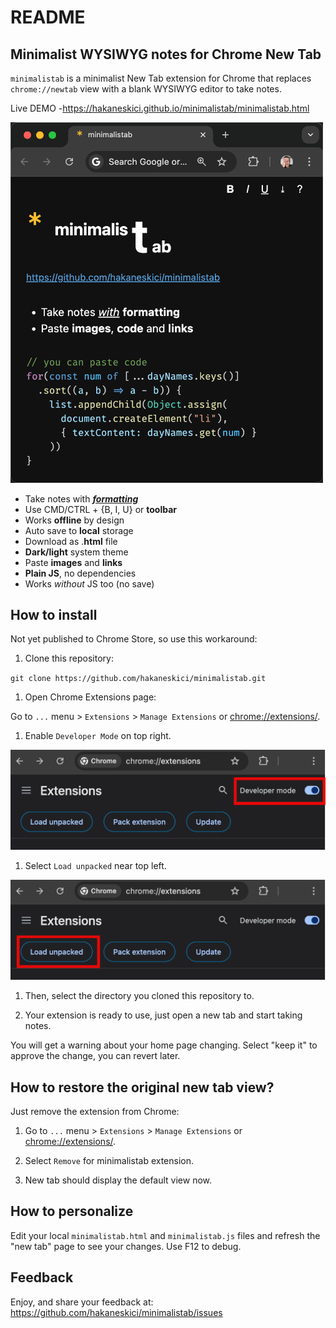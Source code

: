 # README

## Minimalist WYSIWYG notes for Chrome New Tab

`minimalistab` is a minimalist New Tab extension for Chrome that replaces `chrome://newtab` view with a blank WYSIWYG editor to take notes.

Live DEMO -https://hakaneskici.github.io/minimalistab/minimalistab.html

<img src="img/demo.png" width=500>

- Take notes with <b><u><i>formatting</i></u></b>
- Use CMD/CTRL + {B, I, U} or <b>toolbar</b>
- Works <b>offline</b> by design
- Auto save to <b>local</b> storage
- Download as .<b>html</b> file
- <b>Dark/light</b> system theme
- Paste <b>images</b> and <b>links</b>
- <b>Plain JS</b>, no dependencies
- Works <i>without</i> JS too (no save)

## How to install

Not yet published to Chrome Store, so use this workaround:

1. Clone this repository:

`git clone https://github.com/hakaneskici/minimalistab.git`

1. Open Chrome Extensions page:

Go to `...` menu > `Extensions` > `Manage Extensions` or [chrome://extensions/](chrome://extensions/).

1. Enable `Developer Mode` on top right.

![developer mode](img/ext-developer-mode.png)

1. Select `Load unpacked` near top left.

![](img/ext-load-unpacked.png)

1. Then, select the directory you cloned this repository to.

1. Your extension is ready to use, just open a new tab and start taking notes.

You will get a warning about your home page changing. Select "keep it" to approve the change, you can revert later.

## How to restore the original new tab view?

Just remove the extension from Chrome:

1. Go to `...` menu > `Extensions` > `Manage Extensions` or [chrome://extensions/](chrome://extensions/).

2. Select `Remove` for minimalistab extension.

3. New tab should display the default view now.

## How to personalize

Edit your local `minimalistab.html` and `minimalistab.js` files and refresh the "new tab" page to see your changes. Use F12 to debug.

## Feedback

Enjoy, and share your feedback at:
https://github.com/hakaneskici/minimalistab/issues
